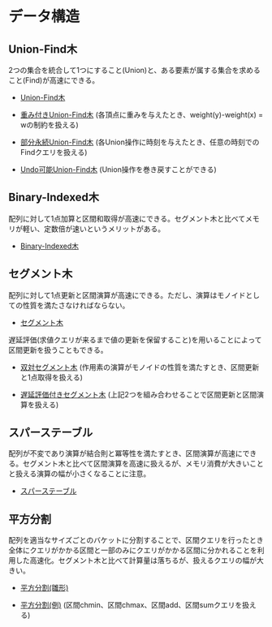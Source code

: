 # データ構造

## Union-Find木
2つの集合を統合して1つにすること(Union)と、ある要素が属する集合を求めること(Find)が高速にできる。

- [Union-Find木](https://github.com/tokusakurai/Library/blob/main/Data-Structure/Union_Find_Tree.cpp)

- [重み付きUnion-Find木](https://github.com/tokusakurai/Library/blob/main/Data-Structure/Weighted_Union_Find_Tree.cpp) (各頂点に重みを与えたとき、weight(y)-weight(x) = wの制約を扱える)

- [部分永続Union-Find木](https://github.com/tokusakurai/Library/blob/main/Data-Structure/Partitially_Persistent_Union_Find_Tree.cpp) (各Union操作に時刻を与えたとき、任意の時刻でのFindクエリを扱える)

- [Undo可能Union-Find木](https://github.com/tokusakurai/Library/blob/main/Data-Structure/Undo_Union_Find_Tree.cpp) (Union操作を巻き戻すことができる)

## Binary-Indexed木
配列に対して1点加算と区間和取得が高速にできる。セグメント木と比べてメモリが軽い、定数倍が速いというメリットがある。

- [Binary-Indexed木](https://github.com/tokusakurai/Library/blob/main/Data-Structure/Binary_Indexed_Tree.cpp)

## セグメント木
配列に対して1点更新と区間演算が高速にできる。ただし、演算はモノイドとしての性質を満たさなければならない。

- [セグメント木](https://github.com/tokusakurai/Library/blob/main/Data-Structure/Segment_Tree.cpp)

遅延評価(求値クエリが来るまで値の更新を保留すること)を用いることによって区間更新を扱うこともできる。

- [双対セグメント木](https://github.com/tokusakurai/Library/blob/main/Data-Structure/Dual_Segment_Tree.cpp) (作用素の演算がモノイドの性質を満たすとき、区間更新と1点取得を扱える)

- [遅延評価付きセグメント木](https://github.com/tokusakurai/Library/blob/main/Data-Structure/Lazy_Segment_Tree.cpp) (上記2つを組み合わせることで区間更新と区間演算を扱える)

## スパーステーブル
配列が不変であり演算が結合則と冪等性を満たすとき、区間演算が高速にできる。セグメント木と比べて区間演算を高速に扱えるが、メモリ消費が大きいことと扱える演算の幅が小さくなることに注意。

- [スパーステーブル](https://github.com/tokusakurai/Library/blob/main/Data-Structure/Sparse_Table.cpp)

## 平方分割
配列を適当なサイズごとのバケットに分割することで、区間クエリを行ったとき全体にクエリがかかる区間と一部のみにクエリがかかる区間に分かれることを利用した高速化。セグメント木と比べて計算量は落ちるが、扱えるクエリの幅が大きい。

- [平方分割(雛形)](https://github.com/tokusakurai/Library/blob/main/Data-Structure/Sqrt_Decomposition_Template.cpp)

- [平方分割(例)](https://github.com/tokusakurai/Library/blob/main/Data-Structure/Sqrt_Decomposition_Example.cpp) (区間chmin、区間chmax、区間add、区間sumクエリを扱える)
